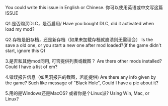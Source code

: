 You could write this issue in English or Chinese. 你可以使用英语或中文写这篇ISSUE

Q1.是否购买DLC，是否启用/ Have you bought DLC, did it activated when load my mod?


Q2.存档是旧存档，还是新存档（如果未加载存档就崩溃则无需理会） Is the save a old one, or you start a new one after mod loaded?(if the game didn't start, ignore this Q)


3.是否和其他mod同用, 可否提供列表或截图？ Are there other mods installed? Could I have a list of em?


4.错误报告信息（如黑洞报告的截图，若能提供) Are there any info given by the game? Such like message of "Black Hole", Could I have a pic about it?

5.用的是Windows还是MacOS? 或者你是个Linux派? Using Win, Mac, or Linux?
